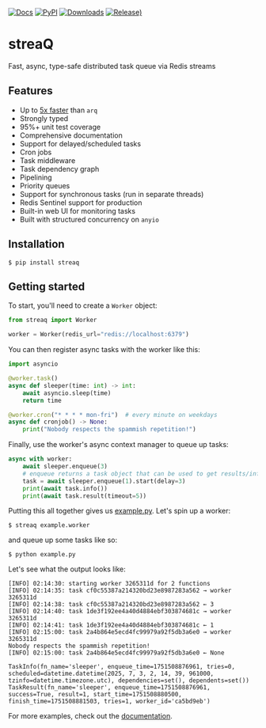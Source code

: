 [![Docs](https://readthedocs.org/projects/streaq/badge/?version=latest)](https://streaq.readthedocs.io/en/latest/?badge=latest)
[![PyPI](https://img.shields.io/pypi/v/streaq)](https://pypi.org/project/streaq)
[![Downloads](https://static.pepy.tech/badge/streaq)](https://pepy.tech/project/streaq)
[![Release)](https://img.shields.io/github/v/release/tastyware/streaq?label=release%20notes)](https://github.com/tastyware/streaq/releases)

# streaQ

Fast, async, type-safe distributed task queue via Redis streams

## Features

- Up to [5x faster](https://github.com/tastyware/streaq/tree/master/benchmarks) than `arq`
- Strongly typed
- 95%+ unit test coverage
- Comprehensive documentation
- Support for delayed/scheduled tasks
- Cron jobs
- Task middleware
- Task dependency graph
- Pipelining
- Priority queues
- Support for synchronous tasks (run in separate threads)
- Redis Sentinel support for production
- Built-in web UI for monitoring tasks
- Built with structured concurrency on `anyio`

## Installation

```console
$ pip install streaq
```

## Getting started

To start, you'll need to create a `Worker` object:

```python
from streaq import Worker

worker = Worker(redis_url="redis://localhost:6379")
```

You can then register async tasks with the worker like this:

```python
import asyncio

@worker.task()
async def sleeper(time: int) -> int:
    await asyncio.sleep(time)
    return time

@worker.cron("* * * * mon-fri")  # every minute on weekdays
async def cronjob() -> None:
    print("Nobody respects the spammish repetition!")
```

Finally, use the worker's async context manager to queue up tasks:

```python
async with worker:
    await sleeper.enqueue(3)
    # enqueue returns a task object that can be used to get results/info
    task = await sleeper.enqueue(1).start(delay=3)
    print(await task.info())
    print(await task.result(timeout=5))
```

Putting this all together gives us [example.py](https://github.com/tastyware/streaq/blob/master/example.py). Let's spin up a worker:
```
$ streaq example.worker
```
and queue up some tasks like so:
```
$ python example.py
```

Let's see what the output looks like:

```
[INFO] 02:14:30: starting worker 3265311d for 2 functions
[INFO] 02:14:35: task cf0c55387a214320bd23e8987283a562 → worker 3265311d
[INFO] 02:14:38: task cf0c55387a214320bd23e8987283a562 ← 3
[INFO] 02:14:40: task 1de3f192ee4a40d4884ebf303874681c → worker 3265311d
[INFO] 02:14:41: task 1de3f192ee4a40d4884ebf303874681c ← 1
[INFO] 02:15:00: task 2a4b864e5ecd4fc99979a92f5db3a6e0 → worker 3265311d
Nobody respects the spammish repetition!
[INFO] 02:15:00: task 2a4b864e5ecd4fc99979a92f5db3a6e0 ← None
```
```
TaskInfo(fn_name='sleeper', enqueue_time=1751508876961, tries=0, scheduled=datetime.datetime(2025, 7, 3, 2, 14, 39, 961000, tzinfo=datetime.timezone.utc), dependencies=set(), dependents=set())
TaskResult(fn_name='sleeper', enqueue_time=1751508876961, success=True, result=1, start_time=1751508880500, finish_time=1751508881503, tries=1, worker_id='ca5bd9eb')
```

For more examples, check out the [documentation](https://streaq.readthedocs.io/en/latest/).
